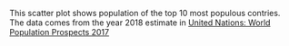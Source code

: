 This scatter plot shows population of the top 10 most populous contries. The data comes from the year 2018 estimate in [United Nations: World Population Prospects 2017](https://population.un.org/wpp/downloads?folder=Archive&group=Standard%20Projections)
